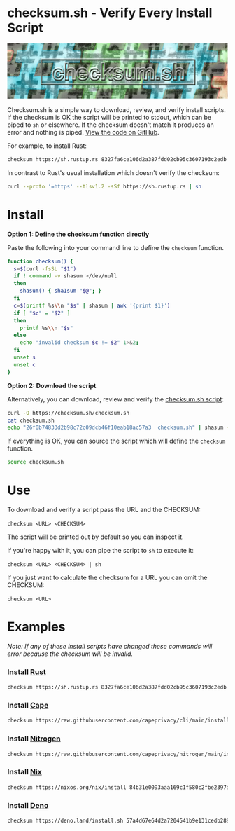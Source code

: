 # checksum.sh - Verify Every Install Script

![checksum.sh](./checksum.sh.png?raw=true "checksum.sh Logo")

Checksum.sh is a simple way to download, review, and verify install scripts. If the checksum is OK the script will be printed to stdout, which can be piped to `sh` or elsewhere. If the checksum doesn't match it produces an error and nothing is piped. [View the code on GitHub](https://github.com/gavinuhma/checksum.sh).

For example, to install Rust:
```bash
checksum https://sh.rustup.rs 8327fa6ce106d2a387fdd02cb95c3607193c2edb | sh
```

In contrast to Rust's usual installation which doesn't verify the checksum:
```bash
curl --proto '=https' --tlsv1.2 -sSf https://sh.rustup.rs | sh
```

# Install

**Option 1: Define the checksum function directly**

Paste the following into your command line to define the `checksum` function.

```bash
function checksum() {
  s=$(curl -fsSL "$1")
  if ! command -v shasum >/dev/null
  then
    shasum() { sha1sum "$@"; }
  fi
  c=$(printf %s\\n "$s" | shasum | awk '{print $1}')
  if [ "$c" = "$2" ]
  then
    printf %s\\n "$s"
  else
    echo "invalid checksum $c != $2" 1>&2;
  fi
  unset s
  unset c
}
```

**Option 2: Download the script**

Alternatively, you can download, review and verify the [checksum.sh script](https://github.com/gavinuhma/checksum.sh/blob/main/checksum.sh):
```bash
curl -O https://checksum.sh/checksum.sh
cat checksum.sh
echo "26f0b74833d2b98c72c09dcb46f10eab18ac57a3  checksum.sh" | shasum -c
```

If everything is OK, you can source the script which will define the `checksum` function.
```bash
source checksum.sh
```

# Use
To download and verify a script pass the URL and the CHECKSUM:

`checksum <URL> <CHECKSUM>`

The script will be printed out by default so you can inspect it.

If you're happy with it, you can pipe the script to `sh` to execute it:

`checksum <URL> <CHECKSUM> | sh`

If you just want to calculate the checksum for a URL you can omit the CHECKSUM:

`checksum <URL>`

# Examples

_Note: If any of these install scripts have changed these commands will error because the checksum will be invalid._

### Install [Rust](https://www.rust-lang.org/tools/install)

```bash
checksum https://sh.rustup.rs 8327fa6ce106d2a387fdd02cb95c3607193c2edb | sh
```

### Install [Cape](https://docs.capeprivacy.com/getting-started/)

```bash
checksum https://raw.githubusercontent.com/capeprivacy/cli/main/install.sh 2309498bc07fbca42d421f696a605da15d99d939 | sh
```

### Install [Nitrogen](https://github.com/capeprivacy/nitrogen)

```bash
checksum https://raw.githubusercontent.com/capeprivacy/nitrogen/main/install.sh 8012d9e1d1420942f0ae6955fc99c790d52e9c3e | sh
```

### Install [Nix](https://nixos.org/download.html)

```bash
checksum https://nixos.org/nix/install 84b31e0093aaa169c1f580c2fbe2397d059d1983 | sh
```

### Install [Deno](https://deno.land/#installation)
```bash
checksum https://deno.land/install.sh 57a4d67e64d2a7204541b9e131cedb289a79e834 | sh
```
